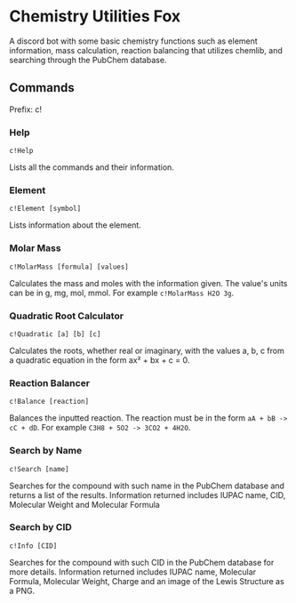 # Chemistry Utilities Fox
 A discord bot with some basic chemistry functions such as element information, mass calculation, reaction balancing that utilizes chemlib, and searching through the PubChem database.
 
## Commands
 Prefix: c!
 
### Help 
```c!Help```

Lists all the commands and their information.

### Element
```c!Element [symbol]```

Lists information about the element.

### Molar Mass
```c!MolarMass [formula] [values]```

Calculates the mass and moles with the information given.
The value's units can be in g, mg, mol, mmol. For example ```c!MolarMass H2O 3g```.

### Quadratic Root Calculator
```c!Quadratic [a] [b] [c]```

Calculates the roots, whether real or imaginary, with the values a, b, c from a quadratic equation in the form ax² + bx + c = 0.

### Reaction Balancer
```c!Balance [reaction]```

Balances the inputted reaction.
The reaction must be in the form ```aA + bB -> cC + dD```. For example ```C3H8 + 5O2 -> 3CO2 + 4H2O```.

### Search by Name
```c!Search [name]```

Searches for the compound with such name in the PubChem database and returns a list of the results.
Information returned includes IUPAC name, CID, Molecular Weight and Molecular Formula

### Search by CID
```c!Info [CID]```

Searches for the compound with such CID in the PubChem database for more details.
Information returned includes IUPAC name, Molecular Formula, Molecular Weight, Charge and an image of the Lewis Structure as a PNG.
